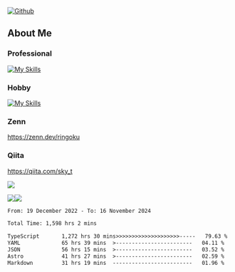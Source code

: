 [![Github](https://img.shields.io/github/followers/skyt-a?label=Follow&style=social)](https://github.com/skyt-a)

## About Me
### Professional
[![My Skills](https://skillicons.dev/icons?i=react,ts,js,nodejs,java,graphql,firebase,githubactions&theme=light)](https://skillicons.dev)
### Hobby
[![My Skills](https://skillicons.dev/icons?i=unity,rust,py&theme=light)](https://skillicons.dev)

### Zenn
https://zenn.dev/ringoku
### Qiita
https://qiita.com/sky_t


![](https://github-profile-summary-cards.vercel.app/api/cards/profile-details?username=skyt-a&theme=default)

![](https://github-profile-summary-cards.vercel.app/api/cards/repos-per-language?username=skyt-a&theme=default)![](https://github-profile-summary-cards.vercel.app/api/cards/stats?username=RinGoku&theme=default)

<!--START_SECTION:waka-->

```txt
From: 19 December 2022 - To: 16 November 2024

Total Time: 1,598 hrs 2 mins

TypeScript       1,272 hrs 30 mins>>>>>>>>>>>>>>>>>>>>-----   79.63 %
YAML             65 hrs 39 mins  >------------------------   04.11 %
JSON             56 hrs 15 mins  >------------------------   03.52 %
Astro            41 hrs 27 mins  >------------------------   02.59 %
Markdown         31 hrs 19 mins  -------------------------   01.96 %
```

<!--END_SECTION:waka-->
